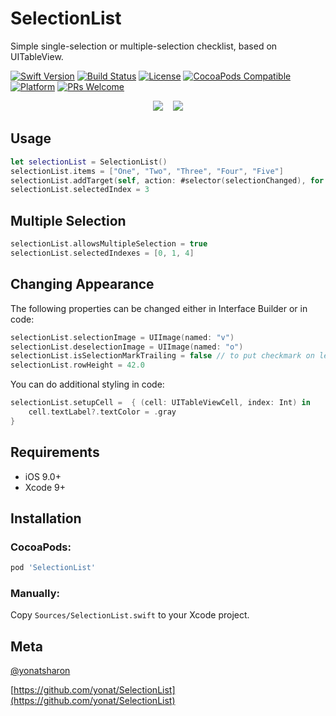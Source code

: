 # SelectionList
Simple single-selection or multiple-selection checklist, based on UITableView.

[![Swift Version][swift-image]][swift-url]
[![Build Status][travis-image]][travis-url]
[![License][license-image]][license-url]
[![CocoaPods Compatible](https://img.shields.io/cocoapods/v/SelectionList.svg)](https://img.shields.io/cocoapods/v/SelectionList.svg)  
[![Platform](https://img.shields.io/cocoapods/p/SelectionList.svg?style=flat)](http://cocoapods.org/pods/SelectionList)
[![PRs Welcome](https://img.shields.io/badge/PRs-welcome-brightgreen.svg?style=flat-square)](http://makeapullrequest.com)

<p align="center">
<img src="Screenshots/SelectionList.png">&nbsp;&nbsp;&nbsp;&nbsp;<img src="Screenshots/SelectionListStandard.png">
</p>

## Usage

```swift
let selectionList = SelectionList()
selectionList.items = ["One", "Two", "Three", "Four", "Five"]
selectionList.addTarget(self, action: #selector(selectionChanged), for: .valueChanged)
selectionList.selectedIndex = 3
```

## Multiple Selection

```swift
selectionList.allowsMultipleSelection = true
selectionList.selectedIndexes = [0, 1, 4]
```

## Changing Appearance

The following properties can be changed either in Interface Builder or in code:

```swift
selectionList.selectionImage = UIImage(named: "v")
selectionList.deselectionImage = UIImage(named: "o")
selectionList.isSelectionMarkTrailing = false // to put checkmark on left side
selectionList.rowHeight = 42.0
```

You can do additional styling in code:

```swift
selectionList.setupCell =  { (cell: UITableViewCell, index: Int) in
    cell.textLabel?.textColor = .gray
}
```

## Requirements

- iOS 9.0+
- Xcode 9+

## Installation

### CocoaPods:

```ruby
pod 'SelectionList'
```

### Manually:

Copy `Sources/SelectionList.swift` to your Xcode project.

## Meta

[@yonatsharon](https://twitter.com/yonatsharon)

[https://github.com/yonat/SelectionList](https://github.com/yonat/SelectionList)

[swift-image]:https://img.shields.io/badge/swift-4.1-orange.svg
[swift-url]: https://swift.org/
[license-image]: https://img.shields.io/badge/License-MIT-blue.svg
[license-url]: LICENSE.txt
[travis-image]: https://img.shields.io/travis/dbader/node-datadog-metrics/master.svg?style=flat-square
[travis-url]: https://travis-ci.org/dbader/node-datadog-metrics
[codebeat-image]: https://codebeat.co/badges/c19b47ea-2f9d-45df-8458-b2d952fe9dad
[codebeat-url]: https://codebeat.co/projects/github-com-vsouza-awesomeios-com
